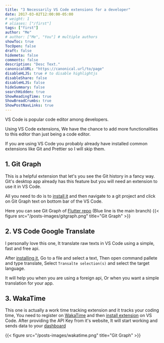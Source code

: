 ```yaml
---
title: "3 Necessarily VS Code extensions for a developer"
date: 2017-03-02T12:00:00-05:00
# weight: 1
# aliases: ["/first"]
tags: ["first"]
author: "Me"
# author: ["Me", "You"] # multiple authors
showToc: true
TocOpen: false
draft: false
hidemeta: false
comments: false
description: "Desc Text."
canonicalURL: "https://canonical.url/to/page"
disableHLJS: true # to disable highlightjs
disableShare: false
disableHLJS: false
hideSummary: false
searchHidden: true
ShowReadingTime: true
ShowBreadCrumbs: true
ShowPostNavLinks: true
---
```


VS Code is popular code editor among developers.

Using VS Code extensions, We have the chance to add more functionalities to this editor than just being a code editor.

If you are using VS Code you probably already have installed common extensions like Git and Prettier so I will skip them.

## 1. Git Graph

This is a helpful extension that let's you see the Git history in a fancy way. Git's desktop app already has this feature
but you will need an extension to use it in VS Code.

All you need to do is to [install it](todo) and then navigate to a git project and click on Git Graph text on bottom bar of the VS Code.

Here you can see Git Graph of [Flutter repo](todo) (Blue line is the main branch)
{{< figure src="/posts-images/gitgraph.png" title="Git Graph" >}}

## 2. VS Code Google Translate

I personally love this one, It translate raw texts in VS Code using a simple, fast and free api.

After [installing it](todo), Go to a file and select a text, Then open command pallete and type translate,
Select `Transalte selection(s)` and select the target language.

It will help you when you are using a foreign api, Or when you want a simple translation for your app.

## 3. WakaTime

This one is actually a work time tracking extension and it tracks your coding time,
You need to register on [WakaTime](https://wakatime.com/) and then [install extension](https://wakatime.com/vs-code) on VS Code.
After providing the API Key from it's website, It will start working and sends data to your [dashboard](https://wakatime.com/dashboard)

{{< figure src="/posts-images/wakatime.png" title="Git Graph" >}}


